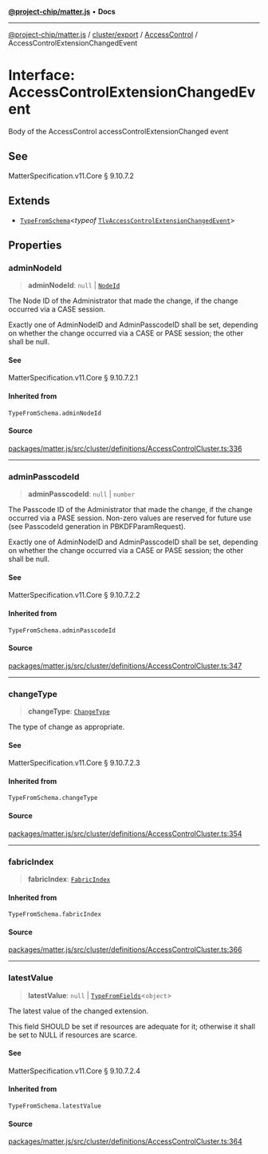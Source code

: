 [**@project-chip/matter.js**](../../../../../README.md) • **Docs**

***

[@project-chip/matter.js](../../../../../modules.md) / [cluster/export](../../../README.md) / [AccessControl](../README.md) / AccessControlExtensionChangedEvent

# Interface: AccessControlExtensionChangedEvent

Body of the AccessControl accessControlExtensionChanged event

## See

MatterSpecification.v11.Core § 9.10.7.2

## Extends

- [`TypeFromSchema`](../../../../../tlv/export/README.md#typefromschemas)\<*typeof* [`TlvAccessControlExtensionChangedEvent`](../README.md#tlvaccesscontrolextensionchangedevent)\>

## Properties

### adminNodeId

> **adminNodeId**: `null` \| [`NodeId`](../../../../../datatype/export/README.md#nodeid)

The Node ID of the Administrator that made the change, if the change occurred via a CASE session.

Exactly one of AdminNodeID and AdminPasscodeID shall be set, depending on whether the change occurred via a
CASE or PASE session; the other shall be null.

#### See

MatterSpecification.v11.Core § 9.10.7.2.1

#### Inherited from

`TypeFromSchema.adminNodeId`

#### Source

[packages/matter.js/src/cluster/definitions/AccessControlCluster.ts:336](https://github.com/project-chip/matter.js/blob/7a8cbb56b87d4ccf34bec5a9a95ab40a1711324f/packages/matter.js/src/cluster/definitions/AccessControlCluster.ts#L336)

***

### adminPasscodeId

> **adminPasscodeId**: `null` \| `number`

The Passcode ID of the Administrator that made the change, if the change occurred via a PASE session.
Non-zero values are reserved for future use (see PasscodeId generation in PBKDFParamRequest).

Exactly one of AdminNodeID and AdminPasscodeID shall be set, depending on whether the change occurred via a
CASE or PASE session; the other shall be null.

#### See

MatterSpecification.v11.Core § 9.10.7.2.2

#### Inherited from

`TypeFromSchema.adminPasscodeId`

#### Source

[packages/matter.js/src/cluster/definitions/AccessControlCluster.ts:347](https://github.com/project-chip/matter.js/blob/7a8cbb56b87d4ccf34bec5a9a95ab40a1711324f/packages/matter.js/src/cluster/definitions/AccessControlCluster.ts#L347)

***

### changeType

> **changeType**: [`ChangeType`](../enumerations/ChangeType.md)

The type of change as appropriate.

#### See

MatterSpecification.v11.Core § 9.10.7.2.3

#### Inherited from

`TypeFromSchema.changeType`

#### Source

[packages/matter.js/src/cluster/definitions/AccessControlCluster.ts:354](https://github.com/project-chip/matter.js/blob/7a8cbb56b87d4ccf34bec5a9a95ab40a1711324f/packages/matter.js/src/cluster/definitions/AccessControlCluster.ts#L354)

***

### fabricIndex

> **fabricIndex**: [`FabricIndex`](../../../../../datatype/export/README.md#fabricindex)

#### Inherited from

`TypeFromSchema.fabricIndex`

#### Source

[packages/matter.js/src/cluster/definitions/AccessControlCluster.ts:366](https://github.com/project-chip/matter.js/blob/7a8cbb56b87d4ccf34bec5a9a95ab40a1711324f/packages/matter.js/src/cluster/definitions/AccessControlCluster.ts#L366)

***

### latestValue

> **latestValue**: `null` \| [`TypeFromFields`](../../../../../tlv/export/README.md#typefromfieldsf)\<`object`\>

The latest value of the changed extension.

This field SHOULD be set if resources are adequate for it; otherwise it shall be set to NULL if resources
are scarce.

#### See

MatterSpecification.v11.Core § 9.10.7.2.4

#### Inherited from

`TypeFromSchema.latestValue`

#### Source

[packages/matter.js/src/cluster/definitions/AccessControlCluster.ts:364](https://github.com/project-chip/matter.js/blob/7a8cbb56b87d4ccf34bec5a9a95ab40a1711324f/packages/matter.js/src/cluster/definitions/AccessControlCluster.ts#L364)
